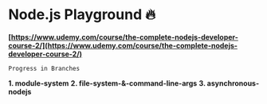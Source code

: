 # Node.js Playground 🔥

**[https://www.udemy.com/course/the-complete-nodejs-developer-course-2/](https://www.udemy.com/course/the-complete-nodejs-developer-course-2/)**

    Progress in Branches

**1. module-system**
**2. file-system-&-command-line-args**
**3. asynchronous-nodejs**
